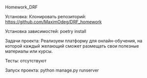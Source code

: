 Homework_DRF

Установка:
Клонировать репозиторий:
https://github.com/MaximOdeg/DRF_homework

Установка зависимостей:
poetry install

Задачи проекта:
Реализуем платформу для онлайн-обучения, на которой каждый желающий сможет размещать свои полезные материалы или курсы.

Тесты:
отсутствуют

Запуск проекта:
python manage.py runserver